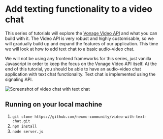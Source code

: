# Add texting functionality to a video chat

This series of tutorials will explore the [Vonage Video API](https://tokbox.com/developer/) and what you can build with it. The Video API is very robust and highly customisable, so we will gradually build up and expand the features of our application. This time we will look at how to add text chat to a basic audio-video chat.

We will not be using any frontend frameworks for this series, just vanilla Javascript in order to keep the focus on the Vonage Video API itself. At the end of this tutorial, you should be able to have an audio-video chat application with text chat functionality. Text chat is implemented using the signaling API.

![Screenshot of video chat with text chat](https://cdn.glitch.com/0d17c722-4359-4e32-b770-32fcae5a3653%2Ffinal.jpg?v=1585204769455)

## Running on your local machine

1. `git clone https://github.com/nexmo-community/video-with-text-chat.git`
2. `npm install`
3. `node server.js`
